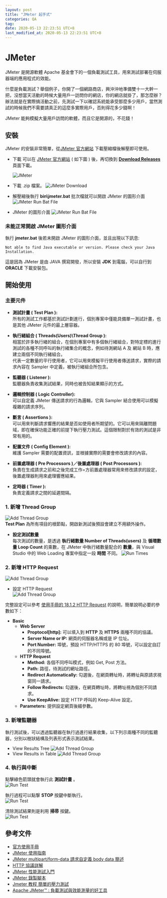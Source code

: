 ```yaml
---
layout: post
title: "JMeter 起手式"
categories: QA
tag: 
date: 2020-05-13 22:23:51 UTC+8 
last_modified_at: 2020-05-13 22:23:51 UTC+8 
---
```

# JMeter
JMeter 是開源軟體 Apache 基金會下的一個負載測試工具，用來測試部署在伺服器端的應用程式的效能。

什麼是負載測試？舉個例子，你開了一個網路商店，興沖沖地準備雙十一大幹一把，沒想當天活動的時候大量用戶一訪問你的網店，你的網店就掛了，那怎麼辦？辦法就是在實際搞活動之前，先測試一下以確認系統能承受那麼多少用戶，當然測試的時候我們不需要請真正的這麼多實際用戶，否則得花多少錢啊！  

JMeter 能夠模擬大量用戶訪問的軟體，而且它是開源的，不花錢！

## 安裝
JMeter 的安裝非常簡單，從[JMeter 官方網站][JMeter] 下載壓縮檔後解壓即可使用。

* 下載
可以在 [JMeter 官方網站][JMeter] ( 如下圖 ) 後，再切換到 **[Download Releases][Ref001]** 頁面下載。

    ![JMeter](/assets/20200513/Image001.png)  

* 下載 .zip 檔案。
    ![JMeter Download](/assets/20200513/Image002.png)

* 解壓縮後執行 **bin\jmeter.bat** 批次檔就可以開啟 JMeter 的圖形介面
    ![JMeter Run Bat File](/assets/20200513/Image003.png)

* JMeter 的圖形介面
    ![JMeter Run Bat File](/assets/20200513/Image004.png)

### 未能正常開啟 JMeter 圖形介面
執行 **jmeter.bat** 後若未開啟 JMeter 的圖形介面，並且出現以下訊息:

    Not able to find Java executable or version. Please check your Java Installation.

這是因為 JMeter 是由 JAVA 撰寫開發，所以安裝 **JDK** 到電腦，可以自行到 **ORACLE** 下載安裝包。

## 開始使用
### 主要元件
* **測試計畫 ( Test Plan ):**  
所有的測試工作都基於測試計劃進行，個別專案中僅能具備單一測試計畫，也是其他 JMeter 元件的最上層容器。

* **執行緒組合 ( Threads(Users)\Thread Group ):**  
相當於許多執行緒的組合，在個別專案中有多個執行緒組合，對特定標的進行測試的各種不同呼叫的執行緒集合的概念，例如待測網站 A 及 網站 B 時，應建立兩個不同執行緒組合。  
代表一定數量的平行使用者，它可以用來模擬平行使用者傳送請求，實際的請求內容在 Sampler 中定義，被執行緒組合所包含。

* **監聽器 ( Listener ):**   
監聽器負責收集測試結果，同時也被告知結果顯示的方式。

* **邏輯控制器 ( Logic Controller):**  
可以自定義 JMeter 傳送請求的行為邏輯，它與 Sampler 結合使用可以模擬複雜的請求序列。
* **斷言 ( Assertions ):**  
可以用來判斷請求響應的結果是否如使用者所期望的。它可以用來隔離問題域，即在確保功能正確的前提下執行壓力測試。這個限制對於有效的測試是非常有用的。
* **配置文件 ( Config Element ):**  
維護 Sampler 需要的配置資訊，並根據實際的需要會修改請求的內容。
* **前置處理器 ( Pre Processors )／後置處理器 (  Post Processors ):**   
負責在生成請求之前和之後完成工作=方前置處理器常用來修改請求的設定，後置處理器則用來處理響應結果。
* **定時器 ( Timer ):**  
負責定義請求之間的延遲間隔。


### 1. 新增 Thread Group
![Add Thread Group](/assets/20200513/Image101.png)  
**Test Plan** 為所有項目的根節點，開啟新測試後預設會建立不用額外操作。 

* **設定測試數量**  
每次測試的數量，是透過 **執行緒數量 Number of Threads(users)** 及 **循環數量 Loop Count** 的乘數，在 JMeter 中執行緒數量配合的 **數量**，與 Visual Studio 中的 Web Loading 專案中指定一段 **時間** 不同。
![Run Times](/assets/20200513/Image103.png)  

### 2. 新增 HTTP Request
![Add Thread Group](/assets/20200513/Image102.png)

* 設定 HTTP Request  
![Add Thread Group](/assets/20200513/Image104.png)

完整設定可以參考 [使用手冊的 18.1.2 HTTP Request][Ref004] 的說明，簡單說明必要的參數如下：  
* **Basic**    
    * **Web Server**  
        * **Proptocol[http]:** 可以填入到 **HTTP** 及 **HTTPS** 兩種不同的協議。
        * **Server Name or IP:** 網頁的伺服器名稱或是 IP 位址。
        * **Port Number:** 埠號，預設 HTTP/HTTPS 的 80 埠號，可以設定自訂的不同埠號。
    * **HTTP Request**  
        * **Method:** 各個不同呼叫模式，例如 Get, Post 方法。
        * **Path:** 路徑，待測試的網址路徑。
        * **Redirect Automatically:** 勾選後，在網頁轉址時，將轉址與原請求視窗同一請求。
        * **Follow Redirects:** 勾選後，在網頁轉址時，將轉址視為個別不同請求。
        * **Use KeepAlive:** 設定 HTTP 呼叫的 Keep-Alive 設定。
    * **Parameters:** 提供設定網頁後綴參數。

### 3. 新增監聽器  
執行測試後，可以透過監聽器在執行過進行結果收集，以下列示兩種不同的監聽器，分別以樹狀結構及列表形式表示測試結果。
* View Results Tree
![Add Thread Group](/assets/20200513/Image105.png)
* View Results in Table
![Add Thread Group](/assets/20200513/Image106.png)

### 4. 執行與中斷
點擊綠色箭頭就會執行此 **測試計畫** 。  
![Run Test](/assets/20200513/Image107.png)

執行過程可以點撃 **STOP** 按鍵中斷執行。  
![Run Test](/assets/20200513/Image108.png)

清除測試結果則是利用 **掃帚** 按鍵。  
![Run Test](/assets/20200513/Image109.png)


## 參考文件  
* [官方使用手冊][JMeterManual]
* [JMeter 使用指南][Ref002]
* [JMeter multipart/form-data 請求自定義 body data 簡述][Ref003]
* [HTTP 協議詳解][Ref005]
* [JMeter 性能測試入門][Ref006]
* [JMeter 錄製腳本][Ref007]
* [Jmeter 教程 簡單的壓力測試][Ref008]
* [Apache JMeter™ : 負載測試與效能測量的好工具][Ref009]

[JMeter]:https://jmeter.apache.org/
[JMeterManual]:https://jmeter.apache.org/usermanual/index.html

[Ref001]:https://jmeter.apache.org/download_jmeter.cgi
[Ref002]:https://www.cnblogs.com/st-leslie/p/5185376.html
[Ref003]:https://www.itread01.com/content/1541152143.html
[Ref004]:http://svn.apache.org/repos/asf/jmeter/tags/v2_8/docs/usermanual/component_reference.html#HTTP_Request
[Ref005]:https://www.cnblogs.com/TankXiao/archive/2012/02/13/2342672.html
[Ref006]:https://www.cnblogs.com/TankXiao/p/4045439.html
[Ref007]:https://www.cnblogs.com/TankXiao/p/4064289.html
[Ref008]:https://www.cnblogs.com/TankXiao/p/4059378.html
[Ref009]:http://cloudchen.logdown.com/posts/247932/apache-jmeter-tool-for-load-test-and-measure-performance